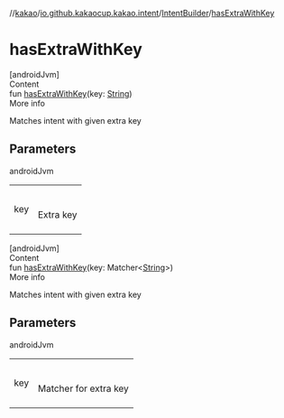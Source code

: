 //[kakao](../../../index.md)/[io.github.kakaocup.kakao.intent](../index.md)/[IntentBuilder](index.md)/[hasExtraWithKey](has-extra-with-key.md)



# hasExtraWithKey  
[androidJvm]  
Content  
fun [hasExtraWithKey](has-extra-with-key.md)(key: [String](https://kotlinlang.org/api/latest/jvm/stdlib/kotlin/-string/index.html))  
More info  


Matches intent with given extra key



## Parameters  
  
androidJvm  
  
| | |
|---|---|
| <a name="io.github.kakaocup.kakao.intent/IntentBuilder/hasExtraWithKey/#kotlin.String/PointingToDeclaration/"></a>key| <a name="io.github.kakaocup.kakao.intent/IntentBuilder/hasExtraWithKey/#kotlin.String/PointingToDeclaration/"></a><br><br>Extra key<br><br>|
  
  


[androidJvm]  
Content  
fun [hasExtraWithKey](has-extra-with-key.md)(key: Matcher<[String](https://kotlinlang.org/api/latest/jvm/stdlib/kotlin/-string/index.html)>)  
More info  


Matches intent with given extra key



## Parameters  
  
androidJvm  
  
| | |
|---|---|
| <a name="io.github.kakaocup.kakao.intent/IntentBuilder/hasExtraWithKey/#org.hamcrest.Matcher[kotlin.String]/PointingToDeclaration/"></a>key| <a name="io.github.kakaocup.kakao.intent/IntentBuilder/hasExtraWithKey/#org.hamcrest.Matcher[kotlin.String]/PointingToDeclaration/"></a><br><br>Matcher for extra key<br><br>|
  
  



